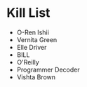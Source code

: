Kill List
=========
* O-Ren Ishii
* Vernita Green
* Elle Driver
* BILL
* O'Reilly
* Programmer Decoder
* Vishta Brown
